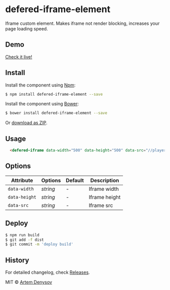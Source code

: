 # defered-iframe-element

Iframe custom element. Makes iframe not render blocking, increases your page loading speed.

## Demo

[Check it live!](https://denar90.github.io/defered-iframe-element/demo/)

## Install

Install the component using [Npm](https://www.npmjs.com/):

```sh
$ npm install defered-iframe-element --save
```

Install the component using [Bower](http://bower.io/):

```sh
$ bower install defered-iframe-element --save
```

Or [download as ZIP](https://github.com/denar90/defered-iframe-element/archive/master.zip).

## Usage

```html
  <defered-iframe data-width="500" data-height="500" data-src="//player.vimeo.com/video/75702540"></defered-iframe>
```

## Options

Attribute     | Options     | Default  | Description
---           | ---         | ---      | ---
`data-width`  | *string*    | -        | Iframe width
`data-height` | *string*    | -        | Iframe height
`data-src`    | *string*    | -        | Iframe src


## Deploy

```sh
$ npm run build
$ git add -f dist
$ git commit -m 'deploy build'
```

## History

For detailed changelog, check [Releases](https://github.com/denar90/defered-iframe-element/releases).

MIT © [Artem Denysov](https://github.com/denar90)
